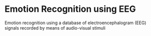 # Emotion Recognition using EEG
Emotion recognition using a database of electroencephalogram (EEG) signals recorded by means of audio-visual stimuli
